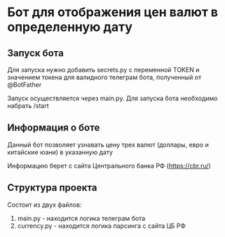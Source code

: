 # Бот для отображения цен валют в определенную дату
## Запуск бота
Для запуска нужно добавить secrets.py с переменной TOKEN и значением токена для валидного телеграм бота, полученный от @BotFather

Запуск осуществляется через main.py. Для запуска бота необходимо набрать /start

## Информация о боте
Данный бот позволяет узнавать цену трех валют (доллары, евро и китайские юани) в указанную дату

Информацию берет с сайта Центрального банка РФ (https://cbr.ru/)

## Структура проекта

Состоит из двух файлов:
1) main.py - находится логика телеграм бота
2) currency.py - находится логика парсинга с сайта ЦБ РФ

